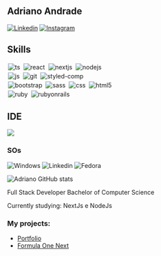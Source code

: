## Adriano Andrade

[![Linkedin](https://img.shields.io/badge/LinkedIn-0077B5?style=for-the-badge&logo=linkedin&logoColor=white)](https://www.linkedin.com/in/adrianoa1/) [![Instagram](https://img.shields.io/badge/Instagram-E4405F?style=for-the-badge&logo=instagram&logoColor=white)](https://instagram.com/hey.adriano)

<!-- [![Blog](https://img.shields.io/website?label=Portfólio&style=for-the-badge&url=https://sujeitoprogramador.com/)](https://adriano0106.github.io/portfolio/) -->

## Skills

<div style="display: inline_block">
  <img style="margin: 2px;" alt="ts" src="https://img.shields.io/badge/TypeScript-007ACC?style=for-the-badge&logo=typescript&logoColor=white" />
  <img style="margin: 2px;" alt="react" src="https://img.shields.io/badge/React-20232A?style=for-the-badge&logo=react&logoColor=61DAFB" />
  <img style="margin: 2px;" alt="nextjs" src="https://img.shields.io/badge/next.js-000000?style=for-the-badge&logo=nextdotjs&logoColor=white" />
  <img style="margin: 2px;" alt="nodejs" src="https://img.shields.io/badge/node.js-6DA55F?style=for-the-badge&logo=node.js&logoColor=white" />
  <br/>
  <img style="margin: 2px;" alt="js" src="https://img.shields.io/badge/JavaScript-F7DF1E?style=for-the-badge&logo=javascript&logoColor=black" />
  <img style="margin: 2px;" alt="git" src="https://img.shields.io/badge/GIT-E44C30?style=for-the-badge&logo=git&logoColor=white" />
  <img style="margin: 2px;" alt="styled-comp" src="https://img.shields.io/badge/styled--components-DB7093?style=for-the-badge&logo=styled-components&logoColor=white" />
  <br/>
  <img style="margin: 2px;" alt="bootstrap" src="https://img.shields.io/badge/Bootstrap-563D7C?style=for-the-badge&logo=bootstrap&logoColor=white" />
  <img style="margin: 2px;" alt="sass" src="https://img.shields.io/badge/Sass-CC6699?style=for-the-badge&logo=sass&logoColor=white" />
  <img style="margin: 2px;" alt="css" src="https://img.shields.io/badge/CSS3-1572B6?style=for-the-badge&logo=css3&logoColor=white" />
  <img style="margin: 2px;" alt="html5" src="https://img.shields.io/badge/HTML5-E34F26?style=for-the-badge&logo=html5&logoColor=white" />
  <br/>
  <img style="margin: 2px;" alt="ruby" src="https://img.shields.io/badge/Ruby-CC342D?style=for-the-badge&logo=ruby&logoColor=white" />
  <img style="margin: 2px;" alt="rubyonrails" src="https://img.shields.io/badge/Ruby_on_Rails-CC0000?style=for-the-badge&logo=ruby-on-rails&logoColor=white" /><br/>

</div>

## IDE

<img src="https://img.shields.io/badge/VSCode-0078D4?style=for-the-badge&logo=visual%20studio%20code&logoColor=white"/>

### SOs

![Windows](https://img.shields.io/badge/Windows-0078D6?style=for-the-badge&logo=windows&logoColor=white) ![Linkedin](https://img.shields.io/badge/Ubuntu-E95420?style=for-the-badge&logo=ubuntu&logoColor=white) ![Fedora](https://img.shields.io/badge/Fedora-294172?style=for-the-badge&logo=fedora&logoColor=white)

![Adriano GitHub stats](https://github-readme-stats.vercel.app/api?username=Adriano0106&show_icons=true&theme=radical&count_private=true)

Full Stack Developer
Bachelor of Computer Science

Currently studying: NextJs e NodeJs

### My projects:
- [Portfolio](https://adriandrade.vercel.app)<br/>
- [Formula One Next](adriano-formulaonenext.netlify.app/)<br/>
